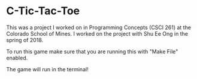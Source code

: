 # C-Tic-Tac-Toe
This was a project I worked on in Programming Concepts (CSCI 261) at the Colorado School of Mines. I worked on the project with Shu Ee Ong in the spring of 2018.

To run this game make sure that you are running this with "Make File" enabled.

The game will run in the terminal!
